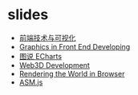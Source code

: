 slides
======

+ [前端技术与可视化](http://pissang.github.com/slides/topics/jsconf2015_2/)
+ [Graphics in Front End Developing](http://pissang.github.com/slides/topics/fegraphics/)
+ [图说 ECharts](http://pissang.github.com/slides/topics/r/)
+ [Web3D Development](http://pissang.github.com/slides/topics/web3d/)
+ [Rendering the World in Browser](http://pissang.github.com/slides/topics/scut/)
+ [ASM.js](http://pissang.github.com/slides/topics/asmjs/)